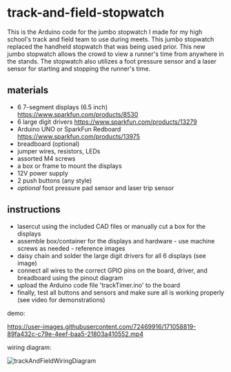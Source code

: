 # track-and-field-stopwatch

This is the Arduino code for the jumbo stopwatch I made for my high school's track and field team to use during meets. This jumbo stopwatch replaced the handheld
stopwatch that was being used prior. This new jumbo stopwatch allows the crowd to view a runner's time from anywhere in the stands. The stopwatch also utilizes
a foot pressure sensor and a laser sensor for starting and stopping the runner's time.

## materials

- 6 7-segment displays (6.5 inch) https://www.sparkfun.com/products/8530 
- 6 large digit drivers https://www.sparkfun.com/products/13279
- Arduino UNO or SparkFun Redboard https://www.sparkfun.com/products/13975
- breadboard (optional)
- jumper wires, resistors, LEDs
- assorted M4 screws
- a box or frame to mount the displays
- 12V power supply
- 2 push buttons (any style)
- *optional* foot pressure pad sensor and laser trip sensor

## instructions

- lasercut using the included CAD files or manually cut a box for the displays
- assemble box/container for the displays and hardware - use machine screws as needed - reference images
- daisy chain and solder the large digit drivers for all 6 displays (see image)
- connect all wires to the correct GPIO pins on the board, driver, and breadboard using the pinout diagram
- upload the Arduino code file 'trackTimer.ino' to the board
- finally, test all buttons and sensors and make sure all is working properly (see video for demonstrations)

demo:

https://user-images.githubusercontent.com/72469916/171058819-89fa432c-c79e-4eef-baa5-21803a410552.mp4

wiring diagram:

![trackAndFieldWiringDiagram](https://user-images.githubusercontent.com/72469916/171339240-2032c74f-4808-402b-860f-f4d3064648b5.png)
